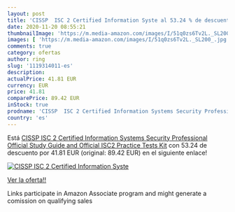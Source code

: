 ```yaml
---
layout: post
title: 'CISSP  ISC 2 Certified Information Syste al 53.24 % de descuento'
date: 2020-11-20 08:55:21
thumbnailImage: 'https://m.media-amazon.com/images/I/51q0zs6Tv2L._SL200_.jpg'
images: [ 'https://m.media-amazon.com/images/I/51q0zs6Tv2L._SL200_.jpg' ]
comments: true
category: ofertas
author: ring
slug: '1119314011-es'
description:
actualPrice: 41.81 EUR
currency: EUR
price: 41.81
comparePrice: 89.42 EUR
inStock: true
prodname: 'CISSP  ISC 2 Certified Information Systems Security Professional Official Study Guide and Official ISC2 Practice Tests Kit'
country: 'es'
---
```


Está [CISSP  ISC 2 Certified Information Systems Security Professional Official Study Guide and Official ISC2 Practice Tests Kit](https://www.amazon.es/dp/1119314011/?tag=tolees-21) con 53.24 de descuento por 41.81 EUR (original: 89.42 EUR) en el siguiente enlace!

[![CISSP  ISC 2 Certified Information Syste](https://m.media-amazon.com/images/I/51q0zs6Tv2L._SL200_.jpg)](https://www.amazon.es/dp/1119314011/?tag=tolees-21)

[Ver la oferta!!](https://www.amazon.es/dp/1119314011/?tag=tolees-21)

Links participate in Amazon Associate program and might generate a comission on qualifying sales


